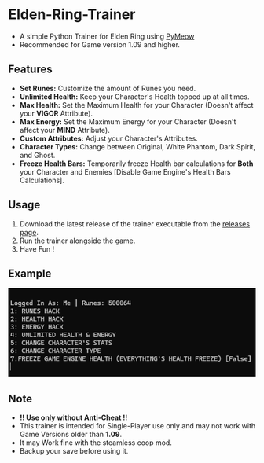 # Elden-Ring-Trainer

- A simple Python Trainer for Elden Ring using [PyMeow](https://github.com/qb-0/pyMeow/tree/master)
- Recommended for Game version 1.09 and higher.

## Features

- **Set Runes:** Customize the amount of Runes you need.
- **Unlimited Health:** Keep your Character's Health topped up at all times.
- **Max Health:** Set the Maximum Health for your Character (Doesn't affect your **VIGOR** Attribute).
- **Max Energy:** Set the Maximum Energy for your Character (Doesn't affect your **MIND** Attribute).
- **Custom Attributes:** Adjust your Character's Attributes.
- **Character Types:** Change between Original, White Phantom, Dark Spirit, and Ghost.
- **Freeze Health Bars:** Temporarily freeze Health bar calculations for **Both** your Character and Enemies [Disable Game Engine's Health Bars Calculations].

## Usage

1. Download the latest release of the trainer executable from the [releases page](https://github.com/berliniq/Elden-Ring-Trainer/releases).
2. Run the trainer alongside the game.
3. Have Fun !

## Example

![Trainer Example](Trainer%20Example/TrainerExampleSS.png)

## Note
- **!! Use only without Anti-Cheat !!**
- This trainer is intended for Single-Player use only and may not work with Game Versions older than **1.09**.
- It may Work fine with the steamless coop mod.
- Backup your save before using it.

